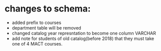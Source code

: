 # changes to schema:

- added prefix to courses
- department table will be removed
- changed catalog year represntation to become one column VARCHAR
- add note for students of old catalog(before 2018) that they must take one of 4 MACT courses.
